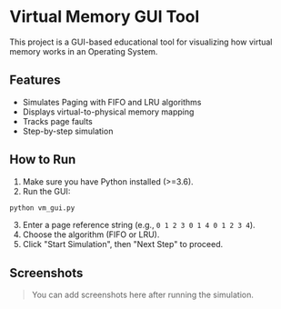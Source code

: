 
# Virtual Memory GUI Tool

This project is a GUI-based educational tool for visualizing how virtual memory works in an Operating System.

## Features
- Simulates Paging with FIFO and LRU algorithms
- Displays virtual-to-physical memory mapping
- Tracks page faults
- Step-by-step simulation

## How to Run
1. Make sure you have Python installed (>=3.6).
2. Run the GUI:
```bash
python vm_gui.py
```
3. Enter a page reference string (e.g., `0 1 2 3 0 1 4 0 1 2 3 4`).
4. Choose the algorithm (FIFO or LRU).
5. Click "Start Simulation", then "Next Step" to proceed.

## Screenshots
> You can add screenshots here after running the simulation.

